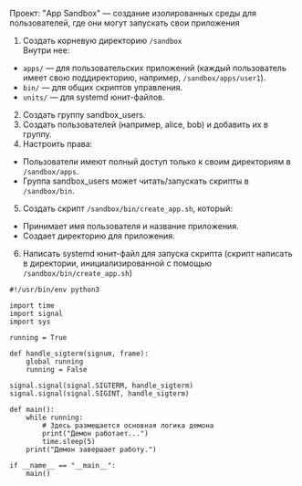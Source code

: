 Проект: "App Sandbox" — создание изолированных среды для пользователей, где они могут запускать свои приложения

1) Создать корневую директорию `/sandbox`\
Внутри нее:
- `apps/` — для пользовательских приложений (каждый пользователь имеет свою поддиректорию, например, `/sandbox/apps/user1`).
- `bin/` — для общих скриптов управления.
- `units/` — для systemd юнит-файлов.
2) Создать группу sandbox_users.
3) Создать пользователей (например, alice, bob) и добавить их в группу.
4) Настроить права:
- Пользователи имеют полный доступ только к своим директориям в `/sandbox/apps`.
- Группа sandbox_users может читать/запускать скрипты в `/sandbox/bin`.
5) Создать скрипт `/sandbox/bin/create_app.sh`, который:
- Принимает имя пользователя и название приложения.
- Создает директорию для приложения.
6) Написать systemd юнит-файл для запуска скрипта (скрипт написать в директории, инициализированной с помощью `/sandbox/bin/create_app.sh`)
```
#!/usr/bin/env python3

import time
import signal
import sys

running = True

def handle_sigterm(signum, frame):
    global running
    running = False

signal.signal(signal.SIGTERM, handle_sigterm)
signal.signal(signal.SIGINT, handle_sigterm)

def main():
    while running:
        # Здесь размещается основная логика демона
        print("Демон работает...")
        time.sleep(5)
    print("Демон завершает работу.")

if __name__ == "__main__":
    main()

```
